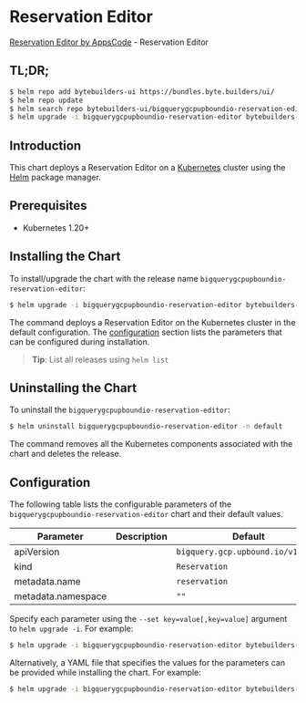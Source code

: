 # Reservation Editor

[Reservation Editor by AppsCode](https://byte.builders) - Reservation Editor

## TL;DR;

```bash
$ helm repo add bytebuilders-ui https://bundles.byte.builders/ui/
$ helm repo update
$ helm search repo bytebuilders-ui/bigquerygcpupboundio-reservation-editor --version=v0.4.18
$ helm upgrade -i bigquerygcpupboundio-reservation-editor bytebuilders-ui/bigquerygcpupboundio-reservation-editor -n default --create-namespace --version=v0.4.18
```

## Introduction

This chart deploys a Reservation Editor on a [Kubernetes](http://kubernetes.io) cluster using the [Helm](https://helm.sh) package manager.

## Prerequisites

- Kubernetes 1.20+

## Installing the Chart

To install/upgrade the chart with the release name `bigquerygcpupboundio-reservation-editor`:

```bash
$ helm upgrade -i bigquerygcpupboundio-reservation-editor bytebuilders-ui/bigquerygcpupboundio-reservation-editor -n default --create-namespace --version=v0.4.18
```

The command deploys a Reservation Editor on the Kubernetes cluster in the default configuration. The [configuration](#configuration) section lists the parameters that can be configured during installation.

> **Tip**: List all releases using `helm list`

## Uninstalling the Chart

To uninstall the `bigquerygcpupboundio-reservation-editor`:

```bash
$ helm uninstall bigquerygcpupboundio-reservation-editor -n default
```

The command removes all the Kubernetes components associated with the chart and deletes the release.

## Configuration

The following table lists the configurable parameters of the `bigquerygcpupboundio-reservation-editor` chart and their default values.

|     Parameter      | Description |                   Default                    |
|--------------------|-------------|----------------------------------------------|
| apiVersion         |             | <code>bigquery.gcp.upbound.io/v1beta1</code> |
| kind               |             | <code>Reservation</code>                     |
| metadata.name      |             | <code>reservation</code>                     |
| metadata.namespace |             | <code>""</code>                              |


Specify each parameter using the `--set key=value[,key=value]` argument to `helm upgrade -i`. For example:

```bash
$ helm upgrade -i bigquerygcpupboundio-reservation-editor bytebuilders-ui/bigquerygcpupboundio-reservation-editor -n default --create-namespace --version=v0.4.18 --set apiVersion=bigquery.gcp.upbound.io/v1beta1
```

Alternatively, a YAML file that specifies the values for the parameters can be provided while
installing the chart. For example:

```bash
$ helm upgrade -i bigquerygcpupboundio-reservation-editor bytebuilders-ui/bigquerygcpupboundio-reservation-editor -n default --create-namespace --version=v0.4.18 --values values.yaml
```
